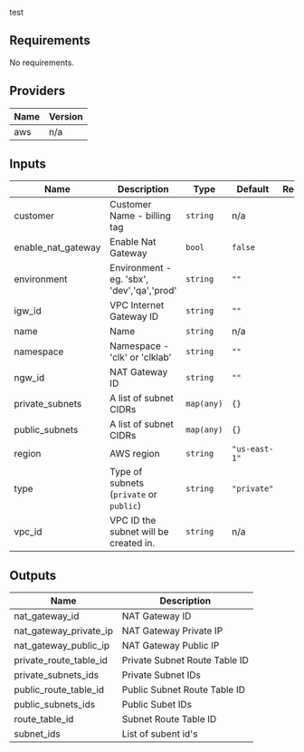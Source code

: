
test

<!-- BEGINNING OF PRE-COMMIT-TERRAFORM DOCS HOOK -->
## Requirements

No requirements.

## Providers

| Name | Version |
|------|---------|
| aws | n/a |

## Inputs

| Name | Description | Type | Default | Required |
|------|-------------|------|---------|:--------:|
| customer | Customer Name - billing tag | `string` | n/a | yes |
| enable\_nat\_gateway | Enable Nat Gateway | `bool` | `false` | no |
| environment | Environment - eg. 'sbx', 'dev','qa','prod' | `string` | `""` | no |
| igw\_id | VPC Internet Gateway ID | `string` | `""` | no |
| name | Name | `string` | n/a | yes |
| namespace | Namespace - 'clk' or 'clklab' | `string` | `""` | no |
| ngw\_id | NAT Gateway ID | `string` | `""` | no |
| private\_subnets | A list of subnet CIDRs | `map(any)` | `{}` | no |
| public\_subnets | A list of subnet CIDRs | `map(any)` | `{}` | no |
| region | AWS region | `string` | `"us-east-1"` | no |
| type | Type of subnets (`private` or `public`) | `string` | `"private"` | no |
| vpc\_id | VPC ID the subnet will be created in. | `string` | n/a | yes |

## Outputs

| Name | Description |
|------|-------------|
| nat\_gateway\_id | NAT Gateway ID |
| nat\_gateway\_private\_ip | NAT Gateway Private IP |
| nat\_gateway\_public\_ip | NAT Gateway Public IP |
| private\_route\_table\_id | Private Subnet Route Table ID |
| private\_subnets\_ids | Private Subnet IDs |
| public\_route\_table\_id | Public Subnet Route Table ID |
| public\_subnets\_ids | Public Subet IDs |
| route\_table\_id | Subnet Route Table ID |
| subnet\_ids | List of subent id's |

<!-- END OF PRE-COMMIT-TERRAFORM DOCS HOOK -->